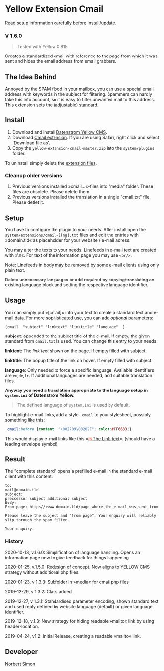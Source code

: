 # Yellow Extension Cmail 

Read setup information carefully before install/update.

### V 1.6.0

> Tested with Yellow 0.815

Creates a standardized email with reference to the page from which it was sent and hides the email address from email grabbers.

## The Idea Behind

Annoyed by the SPAM flood in your mailbox, you can use a special email address with keywords in the subject for filtering. Spammers can hardly take this into account, so it is easy to filter unwanted mail to this address. This extension sets the (adjustable) standard.

## Install

1. Download and install [Datenstrom Yellow CMS](https://github.com/datenstrom/yellow/).
2. Download [Cmail extension](https://github.com/BsNoSi/yellow-extension-cmail/archive/master.zip ).  If you are using Safari, right click and select 'Download file as'.
3. Copy the `yellow-extension-cmail-master.zip` into the `system/plugins` folder.

To uninstall simply delete the [extension files](extension.ini).

### Cleanup older versions

1. Previous versions installed »cmail…«-files into "media" folder. These files are obsolete. Please delete them.
2. Previous versions installed the translation in a single "cmail.txt" file. Please detlet it.

## Setup

You have to configure the plugin to your needs. After install open the `system/extensions/cmail-[lng].txt` files and edit the entries with »domain.tld« as placeholder for your website / e-mail adress.

You may alter the texts to your needs. Linefeeds in e-mail text are created with »\n«. For text of the information page you may use `<br/>`.

Note: Linefeeds in body  may be removed  by some e-mail clients using only plain text.

Delete unnecessary languages or add required by copying/translating an existing language block and setting the respective language identifier.


## Usage

You can simply put »[cmail]« into your text to create a standard text and e-mail data. For more sophisticated use, you can add *optional* parameters:

`[cmail  "subject" "linktext" "linktitle" "language"  ]`

**subject**: appended to the subject title of the e-mail. If empty, the given standard from `cmail.txt` is used. You can change this entry to your needs.

**linktext**:  The *link text* shown on the page. If empty filled with subject.

**linktitle**: The popup title of the link on hover. If empty filled with subject.

**language**: Only needed to force a specific language. Available identifiers are `en`,`de`,`fr`.  If additional languages are needed, add suitable translation files. 

**Anyway you need a translation appropriate to the language setup in `system.ini` of Datenstrom Yellow.** 

> The defined language of `system.ini` is used by default.

To highlight e-mail links, add a style `.cmail` to your stylesheet, possibly something like this:

~~~.css
.cmail:before {content: "\002709\00202F"; color:#FF6633;}
~~~

This would display e-mail links like this  »[<span style="color:#FF6633">&#x2709;&#x202F;</span>The Link-text](#_)«. (should have a leading envelope symbol)

## Result

The "complete standard" opens a prefilled e-mail in the standard e-mail client with this content:

```
to: 
mail@domain.tld
subject: 
preccessor subject additional subject
Body:
From page: https//:www.domain.tld/page_where_the_e-mail_was_sent_from 

Please leave the subject and "from page": Your enquiry will reliably slip through the spam filter.

Your enquiry:
```

### History

2020-10-13, v.1.6.0: Simplification of language handling. Opens an information page now to give feedback for things happening. 

2020-01-25, v.1.5.0: Redesign of concept. Now aligns to YELLOW CMS strategy without additional php files.

2020-01-23, v 1.3.3: Subfolder in »media« for cmail php files

2019-12-29, v 1.3.2: Class added

2019-12-27, v 1.3.1: Standardised parameter encoding, shown standard text and used reply defined by website language (default) or given language identifier.

2019-12-18, v.1.3: New strategy for hiding readable »mailto« link by using header-location.

2019-04-24, v1.2: Initial Release, creating a readable »mailto« link.

## Developer

[Norbert Simon](https://nosi.de)
